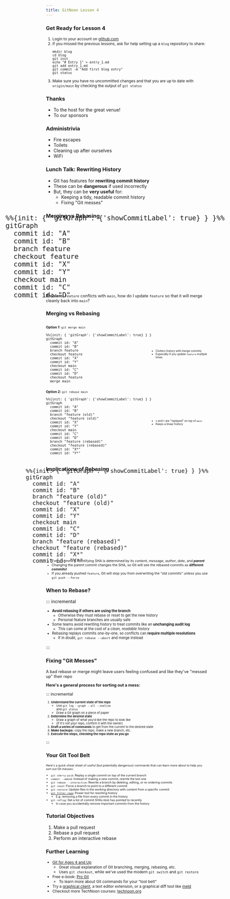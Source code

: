 ```yaml
---
title: GitNoon Lesson 4
---
```


### Get Ready for Lesson 4

<div style="font-size: 0.85em;">

1. Login to your account on [github.com](https://github.com/)
2. If you missed the previous lessons, ask for help setting up a `blog` repository to share:
   ```
   mkdir blog
   cd blog
   git init
   echo "# Entry 1" > entry_1.md
   git add entry_1.md
   git commit -m "Add first blog entry"
   git status
   ```
3. Make sure you have no uncommitted changes and that you are up to
    date with `origin/main` by checking the output of `git status`

</div>

### Thanks

* To the host for the great venue!
* To our sponsors

### Administrivia

* Fire escapes
* Toilets
* Cleaning up after ourselves
* WiFi


### Lunch Talk: Rewriting History

* Git has features for **rewriting commit history**
* These can be **dangerous** if used incorrectly
* But, they can be **very useful** for:
  * Keeping a tidy, readable commit history
  * Fixing "Git messes"

### Merging vs Rebasing

<div class="mermaid" style="transform: scale(1.5); margin: 2em 0;">
<pre>
%%{init: { 'gitGraph': {'showCommitLabel': true} } }%%
gitGraph
  commit id: "A"
  commit id: "B"
  branch feature
  checkout feature
  commit id: "X"
  commit id: "Y"
  checkout main
  commit id: "C"
  commit id: "D"
</pre>
</div>

<div style="font-size: 0.9em;">

**Problem:** `feature` conflicts with `main`, how do I update `feature` so
that it will merge cleanly back into `main`?

</div>


### Merging vs Rebasing

<div style="font-size: 0.75em;">

<div style="display: flex; align-items: center;">

<div style="width: 65%;">

**Option 1:** `git merge main`

<div class="mermaid" style="transform: scale(1);">
<pre>
%%{init: { 'gitGraph': {'showCommitLabel': true} } }%%
gitGraph
  commit id: "A"
  commit id: "B"
  branch feature
  checkout feature
  commit id: "X"
  commit id: "Y"
  checkout main
  commit id: "C"
  commit id: "D"
  checkout feature
  merge main
</pre>
</div>

</div>

<div style="width: 35%; font-size: 0.8em;">

* Clutters history with merge commits
* Especially if you update `feature` multiple times

</div>

</div>

<div class="fragment" style="display: flex; align-items: center;">

<div style="width: 65%;">

**Option 2:** `git rebase main`

<div class="mermaid" style="transform: scale(1);">
<pre>
%%{init: { 'gitGraph': {'showCommitLabel': true} } }%%
gitGraph
  commit id: "A"
  commit id: "B"
  branch "feature (old)"
  checkout "feature (old)"
  commit id: "X"
  commit id: "Y"
  checkout main
  commit id: "C"
  commit id: "D"
  branch "feature (rebased)"
  checkout "feature (rebased)"
  commit id: "X*"
  commit id: "Y*"
</pre>
</div>

</div>

<div style="width: 35%; font-size: 0.8em;">

* `X` and `Y` are "replayed" on top of `main`
* Keeps a linear history

</div>

</div>

</div>

### Implications of Rebasing

<div class="mermaid" style="transform: scale(1.25); margin: 1em 0;">
<pre>
%%{init: { 'gitGraph': {'showCommitLabel': true} } }%%
gitGraph
  commit id: "A"
  commit id: "B"
  branch "feature (old)"
  checkout "feature (old)"
  commit id: "X"
  commit id: "Y"
  checkout main
  commit id: "C"
  commit id: "D"
  branch "feature (rebased)"
  checkout "feature (rebased)"
  commit id: "X*"
  commit id: "Y*"
</pre>
</div>

<div style="font-size: 0.75em;">

* Every commit's identifying SHA is determined by its *content*,
  *message*, *author*, *date*, and **_parent_**
* Changing the parent commit changes the SHA, so Git will see the
  rebased commits as **different commits!**
* If you already pushed `feature`, Git will stop you from overwriting
  the "old commits" unless you use `git push --force`

</div>

### When to Rebase?

::: incremental

<div class="top-fragment-only" style="font-size: 0.8em;">

* **Avoid rebasing if others are using the branch**
  * Otherwise they must rebase or reset to get the new history
  * Personal feature branches are usually safe
* Some teams avoid rewriting history to treat commits like an
  **unchanging audit log**
  * This can come at the cost of a *clean, readable history*
* Rebasing replays commits one-by-one, so conflicts can **require
  multiple resolutions**
  * If in doubt, `git rebase --abort` and merge instead

</div>

:::

### Fixing "Git Messes"

<div style="font-size: 0.9em;">

A bad rebase or merge might leave users feeling confused and like
they've "messed up" their repo

**Here's a general process for sorting out a mess:**

::: incremental

<div class="top-fragment-only" style="font-size: 0.75em;">

1. **Understand the current state of the repo**
   * Use `git log --graph --all --oneline`<br>and `git status`
   * Draw a Git graph on a piece of paper
2. **Determine the desired state**
   * Draw a graph of what you'd like the repo to look like
   * (if it's not your repo, confirm it with the owner)
3. **Draft a series of commands** to get from the current to the
   desired state
4. **Make backups:** copy the repo, make a new branch, etc.
5. **Execute the steps, checking the repo state as you go**

</div>

:::

</div>

### Your Git Tool Belt

<div style="font-size: 0.65em;">

Here's a quick cheat sheet of useful (but potentially dangerous)
commands that can learn more about to help you sort out Git messes:

* `git cherry-pick`: Replay a single commit on top of the current
  branch
* `commit --amend`: Instead of making a new commit, rewrite the last
  one
* `git rebase --interactive`: Rewrite a branch by deleting, editing,
  or re-ordering commits
* `git reset`: Force a branch to point to a different commit
* `git restore`: Update files in the working directory with content
  from a specific commit
* [`git filter-repo`](https://github.com/newren/git-filter-repo):
  Power tool for rewriting history
  * E.g. removing a file from every commit in the history
* `git reflog`: Get a list of commit SHAs `HEAD` has pointed to
  recently
  * In case you accidentally remove important commits from the
    history

</div>

### Tutorial Objectives

1. Make a pull request
2. Rebase a pull request
3. Perform an interactive rebase


### Further Learning

<div style="font-size: 0.85em;">

* [Git for Ages 4 and Up](https://www.youtube.com/watch?v=1ffBJ4sVUb4)
  * Great visual explanation of Git branching, merging, rebasing, etc.
  * Uses `git checkout`, while we've used the modern `git switch` and `git restore`
* Free e-book: [Pro Git](https://git-scm.com/book/en/v2)
  * To learn more about Git commands for your "tool belt"
* Try a [graphical client](https://git-scm.com/downloads/guis), a text
  editor extension, or a graphical diff tool like
  [meld](https://meldmerge.org/)
* Checkout more TechNoon courses: [technoon.org](https://technoon.org)

</div>
